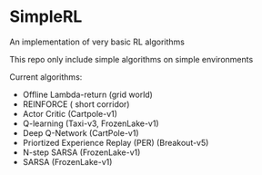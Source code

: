 # SimpleRL
An implementation of very basic RL algorithms

This repo only include simple algorithms on simple environments 

Current algorithms:
  - Offline Lambda-return (grid world)
  - REINFORCE ( short corridor)
  - Actor Critic (Cartpole-v1)
  - Q-learning (Taxi-v3, FrozenLake-v1)
  - Deep Q-Network (CartPole-v1)
  - Priortized Experience Replay (PER) (Breakout-v5)
  - N-step SARSA (FrozenLake-v1)
  - SARSA (FrozenLake-v1)
